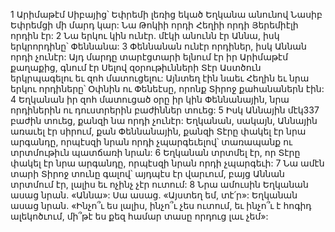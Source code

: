 1 Արիմաթէմ Սիբայից՝ Եփրեմի լեռից եկած Եղկանա անունով Նասիբ Եփրեմցի մի մարդ կար: Նա Թոկիի որդի Հեղիի որդի Յերեմիէլի որդին էր:
2 Նա երկու կին ունէր. մէկի անունն էր Աննա, իսկ երկրորդինը՝ Փեննանա: 3 Փեննանան ունէր որդիներ, իսկ Աննան որդի չունէր: Այդ մարդը տարէցտարի ելնում էր իր Արիմաթէմ քաղաքից, գնում էր Սելով զօրութիւնների Տէր Աստծուն երկրպագելու եւ զոհ մատուցելու: Այնտեղ էին նաեւ Հեղին եւ նրա երկու որդիները՝ Օփնին ու Փենեէսը, որոնք Տիրոջ քահանաներն էին: 4 Եղկանան իր զոհ մատուցած օրը իր կին Փեննանային, նրա որդիներին ու դուստրերին բաժիններ տուեց: 5 Իսկ Աննային մէկ337 բաժին տուեց, քանզի նա որդի չունէր: Եղկանան, սակայն, Աննային առաւել էր սիրում, քան Փեննանային, քանզի Տէրը փակել էր նրա արգանդը, որպէսզի նրան որդի չպարգեւելով՝ տառապանք ու տրտմութիւն պատճառի նրան: 6 Եղկանան տրտմել էր, որ Տէրը փակել էր նրա արգանդը, որպէսզի նրան որդի չպարգեւի: 7 Նա ամէն տարի Տիրոջ տունը գալով՝ այդպէս էր վարւում, բայց Աննան տրտմում էր, լալիս եւ ոչինչ չէր ուտում: 8 Նրա ամուսին Եղկանան ասաց նրան. «Աննա»: Սա ասաց. «Այստեղ եմ, տէ՛ր»: Եղկանան ասաց նրան. «Ինչո՞ւ ես լալիս, ինչո՞ւ չես ուտում, եւ ինչո՞ւ է հոգիդ ալեկոծւում, մի՞թէ ես քեզ համար տասը որդուց լաւ չեմ»:
